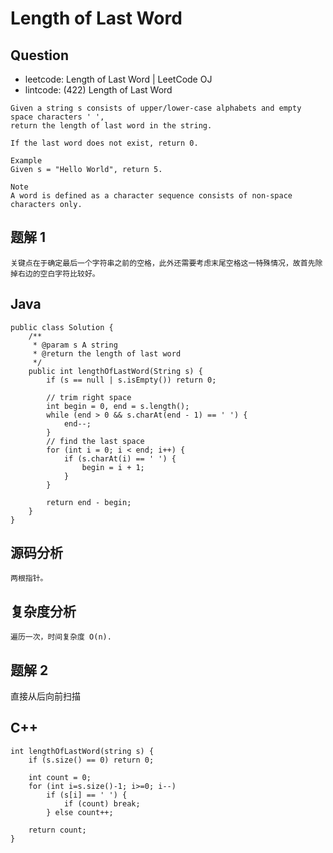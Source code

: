 # Length of Last Word

## Question

- leetcode: Length of Last Word | LeetCode OJ
- lintcode: (422) Length of Last Word

```
Given a string s consists of upper/lower-case alphabets and empty space characters ' ',
return the length of last word in the string.

If the last word does not exist, return 0.

Example
Given s = "Hello World", return 5.

Note
A word is defined as a character sequence consists of non-space characters only.
```

## 题解 1

    关键点在于确定最后一个字符串之前的空格，此外还需要考虑末尾空格这一特殊情况，故首先除掉右边的空白字符比较好。


## Java

    public class Solution {
        /**
         * @param s A string
         * @return the length of last word
         */
        public int lengthOfLastWord(String s) {
            if (s == null | s.isEmpty()) return 0;
    
            // trim right space
            int begin = 0, end = s.length();
            while (end > 0 && s.charAt(end - 1) == ' ') {
                end--;
            }
            // find the last space
            for (int i = 0; i < end; i++) {
                if (s.charAt(i) == ' ') {
                    begin = i + 1;
                }
            }
    
            return end - begin;
        }
    }
    
    
## 源码分析

    两根指针。
    
## 复杂度分析

    遍历一次，时间复杂度 O(n).
    
    
## 题解 2
直接从后向前扫描

## C++

    int lengthOfLastWord(string s) {
        if (s.size() == 0) return 0;

        int count = 0;
        for (int i=s.size()-1; i>=0; i--)
            if (s[i] == ' ') {
                if (count) break;
            } else count++;

        return count;
    }